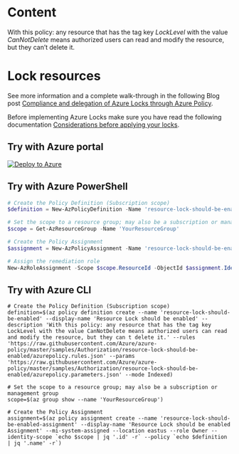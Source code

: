 # Content
With this policy: any resource that has the tag key *LockLevel* with the value *CanNotDelete* means authorized users can read and modify the resource, but they can’t delete it.

# Lock resources

See more information and a complete walk-through in the following Blog post [Compliance and delegation of Azure Locks through Azure Policy](https://medium.com/microsoftazure/compliance-and-delegation-of-azure-master-through-azure-policy-9f464d40faee).


Before implementing Azure Locks make sure you have read the following documentation [Considerations before applying your locks](https://docs.microsoft.com/en-us/azure/azure-resource-manager/management/lock-resources?tabs=json&WT.mc_id=AZ-MVP-5003548#considerations-before-applying-your-locks).

## Try with Azure portal

[![Deploy to Azure](http://azuredeploy.net/deploybutton.png)](https://portal.azure.com/#blade/Microsoft_Azure_Policy/CreatePolicyDefinitionBlade/uri/https%3A%2F%2Fraw.githubusercontent.com%2FAzure%2Fazure-policy%2Fmaster%2Fsamples%2FAuthorization%2Fresource-lock-should-be-enabled%2Fazurepolicy.json)

## Try with Azure PowerShell

````powershell
# Create the Policy Definition (Subscription scope)
$definition = New-AzPolicyDefinition -Name 'resource-lock-should-be-enabled' -DisplayName 'Resource Lock should be enabled' -description 'With this policy: any resource that has the tag key LockLevel with the value CanNotDelete means authorized users can read and modify the resource, but they can t delete it.' -Policy 'https://raw.githubusercontent.com/Azure/azure-policy/master/samples/Authorization/resource-lock-should-be-enabled/azurepolicy.rules.json' -Parameter 'https://raw.githubusercontent.com/Azure/azure-policy/master/samples/Authorization/resource-lock-should-be-enabled/azurepolicy.parameters.json' -Mode Indexed

# Set the scope to a resource group; may also be a subscription or management group
$scope = Get-AzResourceGroup -Name 'YourResourceGroup'

# Create the Policy Assignment
$assignment = New-AzPolicyAssignment -Name 'resource-lock-should-be-enabled-assignment' -DisplayName 'Resource Lock should be enabled - Assignment' -Scope $scope.ResourceId -PolicyDefinition $definition -IdentityType "SystemAssigned" -Location $scope.Location

# Assign the remediation role
New-AzRoleAssignment -Scope $scope.ResourceId -ObjectId $assignment.Identity.PrincipalId -RoleDefinitionId $definition.Properties.PolicyRule.then.details.roleDefinitionIds[0].split("/")[-1]

````

## Try with Azure CLI

```cli
# Create the Policy Definition (Subscription scope)
definition=$(az policy definition create --name 'resource-lock-should-be-enabled' --display-name 'Resource Lock should be enabled' --description 'With this policy: any resource that has the tag key LockLevel with the value CanNotDelete means authorized users can read and modify the resource, but they can t delete it.' --rules 'https://raw.githubusercontent.com/Azure/azure-policy/master/samples/Authorization/resource-lock-should-be-enabled/azurepolicy.rules.json' --params 'https://raw.githubusercontent.com/Azure/azure-policy/master/samples/Authorization/resource-lock-should-be-enabled/azurepolicy.parameters.json' --mode Indexed)

# Set the scope to a resource group; may also be a subscription or management group
scope=$(az group show --name 'YourResourceGroup')

# Create the Policy Assignment
assignment=$(az policy assignment create --name 'resource-lock-should-be-enabled-assignment' --display-name 'Resource Lock should be enabled Assignment' --mi-system-assigned --location eastus --role Owner --identity-scope `echo $scope | jq '.id' -r` --policy `echo $definition | jq '.name' -r`)
```